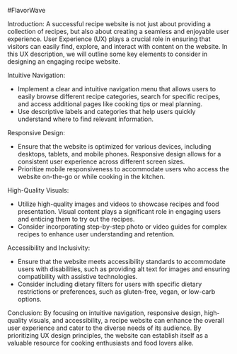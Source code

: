 #FlavorWave

Introduction:
A successful recipe website is not just about providing a collection of recipes, but also about creating a seamless and enjoyable user experience. User Experience (UX) plays a crucial role in ensuring that visitors can easily find, explore, and interact with content on the website. In this UX description, we will outline some key elements to consider in designing an engaging recipe website.

Intuitive Navigation:

- Implement a clear and intuitive navigation menu that allows users to easily browse different recipe categories, search for specific recipes, and access additional pages like cooking tips or meal planning.
- Use descriptive labels and categories that help users quickly understand where to find relevant information.

Responsive Design:

- Ensure that the website is optimized for various devices, including desktops, tablets, and mobile phones. Responsive design allows for a consistent user experience across different screen sizes.
- Prioritize mobile responsiveness to accommodate users who access the website on-the-go or while cooking in the kitchen.

High-Quality Visuals:

- Utilize high-quality images and videos to showcase recipes and food presentation. Visual content plays a significant role in engaging users and enticing them to try out the recipes.
- Consider incorporating step-by-step photo or video guides for complex recipes to enhance user understanding and retention.

Accessibility and Inclusivity:

- Ensure that the website meets accessibility standards to accommodate users with disabilities, such as providing alt text for images and ensuring compatibility with assistive technologies.
- Consider including dietary filters for users with specific dietary restrictions or preferences, such as gluten-free, vegan, or low-carb options.

Conclusion:
By focusing on intuitive navigation, responsive design, high-quality visuals, and accessibility, a recipe website can enhance the overall user experience and cater to the diverse needs of its audience. By prioritizing UX design principles, the website can establish itself as a valuable resource for cooking enthusiasts and food lovers alike.
